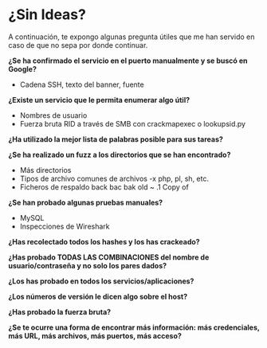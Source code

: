 # ¿Sin Ideas?

A continuación, te expongo algunas pregunta útiles que me han servido en caso de que no sepa por donde continuar.

**¿Se ha confirmado el servicio en el puerto manualmente y se buscó en Google?**

* Cadena SSH, texto del banner, fuente

**¿Existe un servicio que le permita enumerar algo útil?**

* Nombres de usuario
* Fuerza bruta RID a través de SMB con crackmapexec o lookupsid.py

**¿Ha utilizado la mejor lista de palabras posible para sus tareas?**

**¿Se ha realizado un fuzz a los directorios que se han encontrado?**

* Más directorios
* Tipos de archivo comunes de archivos -x php, pl, sh, etc.
* Ficheros de respaldo back bac bak old \~ .1 Copy of

**¿Se han probado algunas pruebas manuales?**

* MySQL
* Inspecciones de Wireshark

**¿Has recolectado todos los hashes y los has crackeado?**

**¿Has probado TODAS LAS COMBINACIONES del nombre de usuario/contraseña y no solo los pares dados?**

**¿Los has probado en todos los servicios/aplicaciones?**

**¿Los números de versión le dicen algo sobre el host?**

**¿Has probado la fuerza bruta?**

**¿Se te ocurre una forma de encontrar más información: más credenciales, más URL, más archivos, más puertos, más acceso?**
